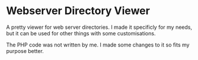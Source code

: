 # Webserver Directory Viewer
A pretty viewer for web server directories. I made it specificly for my needs, but it can be used for other things with some customisations.

The PHP code was not written by me. I made some changes to it so fits my purpose better.
